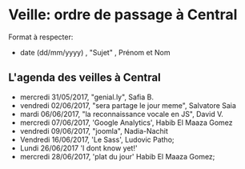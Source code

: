 # Veille: ordre de passage à Central
Format à respecter:   
- date (dd/mm/yyyy)  , "Sujet" ,  Prénom et Nom

## L'agenda des veilles à Central  
- mercredi 31/05/2017, "genial.ly", Safia B.
- vendredi 02/06/2017, "sera partage le jour meme", Salvatore Saia
- mardi 06/06/2017, "la reconnaissance vocale en JS", David V.
- mercredi 07/06/2017, 'Google Analytics', Habib El Maaza Gomez
- vendredi 09/06/2017, "joomla", Nadia-Nachit  
- Vendredi 16/06/2017, 'Le Sass', Ludovic Patho;
- Lundi     26/06/2017    'I dont know yet!'
- mercredi 28/06/2017, 'plat du jour' Habib El Maaza Gomez;
